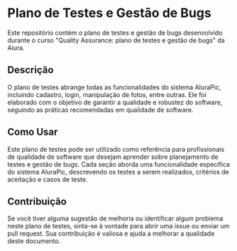 # Plano de Testes e Gestão de Bugs

Este repositório contém o plano de testes e gestão de bugs desenvolvido durante o curso "Quality Assurance: plano de testes e gestão de bugs" da Alura.

## Descrição

O plano de testes abrange todas as funcionalidades do sistema AluraPic, incluindo cadastro, login, manipulação de fotos, entre outras. Ele foi elaborado com o objetivo de garantir a qualidade e robustez do software, seguindo as práticas recomendadas em qualidade de software.

## Como Usar

Este plano de testes pode ser utilizado como referência para profissionais de qualidade de software que desejam aprender sobre planejamento de testes e gestão de bugs. Cada seção aborda uma funcionalidade específica do sistema AluraPic, descrevendo os testes a serem realizados, critérios de aceitação e casos de teste.

## Contribuição

Se você tiver alguma sugestão de melhoria ou identificar algum problema neste plano de testes, sinta-se à vontade para abrir uma issue ou enviar um pull request. Sua contribuição é valiosa e ajuda a melhorar a qualidade deste documento.


